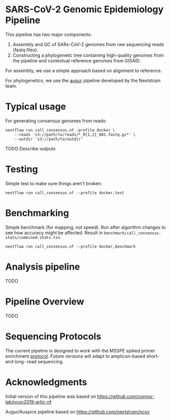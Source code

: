 # SARS-CoV-2 Genomic Epidemiology Pipeline

This pipeline has two major components:

1. Assembly and QC of SARs-CoV-2 genomes from raw sequencing reads (fastq files).
2. Constructing a phylogenetic tree containing high-quality genomes from the pipeline and contextual reference genomes from GISAID.

For assembly, we use a simple approach based on alignment to reference.

For phylogenetics, we use the [augur](https://nextstrain.org/docs/bioinformatics/introduction-to-augur) pipeline developed by the Nextstrain team.

# Typical usage

For generating consensus genomes from reads:

```{sh}
nextflow run call_consensus.nf -profile docker \
    --reads 's3://path/to/reads/*_R{1,2}_001.fastq.gz*' \
    --outdir 's3://path/to/outdir'
```

TODO Describe outputs

# Testing

Simple test to make sure things aren't broken:

```{sh}
nextflow run call_consensus.nf --profile docker,test
```

# Benchmarking

Simple benchmark (for mapping, not speed). Run after algorithm changes to see how accuracy might be affected. Result in `benchmark/call_consensus-stats/combined.stats.tsv`

```{sh}
nextflow run call_consensus.nf --profile docker,benchmark
```

# Analysis pipeline

TODO

# Pipeline Overview

TODO

# Sequencing Protocols

The current pipeline is designed to work with the MSSPE spiked primer enrichment [protocol](https://www.protocols.io/private/32717E8D59E211EABDB40242AC110003?step=4). Future versions will adapt to amplicon-based short- and long- read sequencing.

# Acknowledgments

Initial version of this pipeline was based on
https://github.com/connor-lab/ncov2019-artic-nf

Augur/Auspice pipeline based on
https://github.com/nextstrain/ncov
